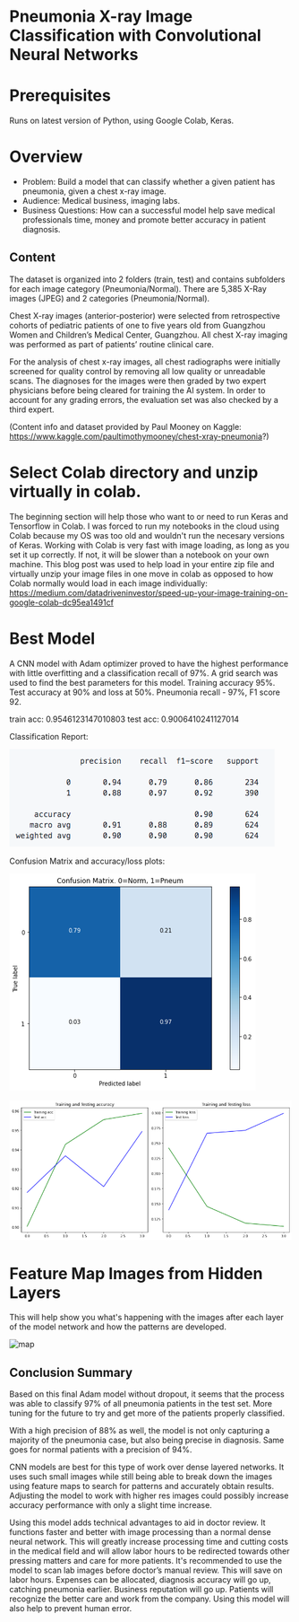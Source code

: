 
# Pneumonia X-ray Image Classification with Convolutional Neural Networks

# Prerequisites
Runs on latest version of Python, using Google Colab, Keras. 

# Overview

* Problem: Build a model that can classify whether a given patient has pneumonia, given a chest x-ray image.
* Audience: Medical business, imaging labs. 
* Business Questions: How can a successful model help save medical professionals time, money and promote better accuracy in patient diagnosis. 

## Content
The dataset is organized into 2 folders (train, test) and contains subfolders for each image category (Pneumonia/Normal). There are 5,385 X-Ray images (JPEG) and 2 categories (Pneumonia/Normal).

Chest X-ray images (anterior-posterior) were selected from retrospective cohorts of pediatric patients of one to five years old from Guangzhou Women and Children’s Medical Center, Guangzhou. All chest X-ray imaging was performed as part of patients’ routine clinical care.

For the analysis of chest x-ray images, all chest radiographs were initially screened for quality control by removing all low quality or unreadable scans. The diagnoses for the images were then graded by two expert physicians before being cleared for training the AI system. In order to account for any grading errors, the evaluation set was also checked by a third expert.

(Content info and dataset provided by Paul Mooney on Kaggle: https://www.kaggle.com/paultimothymooney/chest-xray-pneumonia?)

# Select Colab directory and unzip virtually in colab.
The beginning section will help those who want to or need to run Keras and Tensorflow in Colab. I was forced to run my notebooks in the cloud using Colab because my OS was too old and wouldn't run the necesary versions of Keras. Working with Colab is very fast with image loading, as long as you set it up correctly. If not, it will be slower than a notebook on your own machine. This blog post was used to help load in your entire zip file and virtually unzip your image files in one move in colab as opposed to how Colab normally would load in each image individually: https://medium.com/datadriveninvestor/speed-up-your-image-training-on-google-colab-dc95ea1491cf

# Best Model
A CNN model with Adam optimizer proved to have the highest performance with little overfitting and a classification recall of 97%. A grid search was used to find the best parameters for this model. Training accuracy 95%. Test accuracy at 90% and loss at 50%. Pneumonia recall - 97%, F1 score 92.

train acc: 0.9546123147010803 test acc: 0.9006410241127014

Classification Report:

![classreport](https://github.com/alexanderbeat/pneumonia-xray-cnn-classification/blob/master/images/classreportadammodel.png)



Confusion Matrix and accuracy/loss plots:


![png](https://github.com/alexanderbeat/pneumonia-xray-cnn-classification/blob/master/images/output_66_1.png)



![png](https://github.com/alexanderbeat/pneumonia-xray-cnn-classification/blob/master/images/output_66_2.png)


# Feature Map Images from Hidden Layers
This will help show you what's happening with the images after each layer of the model network and how the patterns are developed.

![map]()



## Conclusion Summary

Based on this final Adam model without dropout, it seems that the process was able to classify 97% of all pneumonia patients in the test set. More tuning for the future to try and get more of the patients properly classified. 

With a high precision of 88% as well, the model is not only capturing a majority of the pneumonia case, but also being precise in diagnosis. Same goes for normal patients with a precision of 94%. 

CNN models are best for this type of work over dense layered networks. It uses such small images while still being able to break down the images using feature maps to search for patterns and accurately obtain results. Adjusting the model to work with higher res images could possibly increase accuracy performance with only a slight time increase.

Using this model adds technical advantages to aid in doctor review. It functions faster and better with image processing than a normal dense neural network. This will greatly increase processing time and cutting costs in the medical field and will allow labor hours to be redirected towards other pressing matters and care for more patients. It's recommended to use the model to scan lab images before doctor’s manual review. This will save on labor hours. Expenses can be allocated, diagnosis accuracy will go up, catching pneumonia earlier. Business reputation will go up. Patients will recognize the better care and work from the company. Using this model will also help to prevent human error. 
